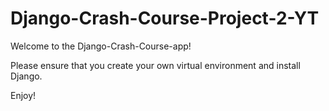 # Django-Crash-Course-Project-2-YT

Welcome to the Django-Crash-Course-app! 

Please ensure that you create your own virtual environment and install Django.

Enjoy!
